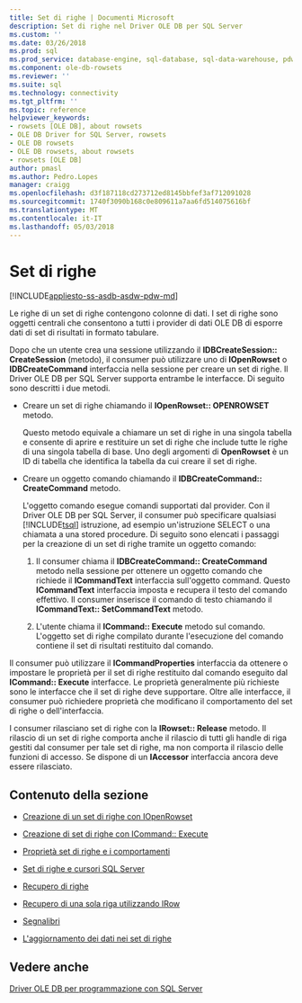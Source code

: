 ```yaml
---
title: Set di righe | Documenti Microsoft
description: Set di righe nel Driver OLE DB per SQL Server
ms.custom: ''
ms.date: 03/26/2018
ms.prod: sql
ms.prod_service: database-engine, sql-database, sql-data-warehouse, pdw
ms.component: ole-db-rowsets
ms.reviewer: ''
ms.suite: sql
ms.technology: connectivity
ms.tgt_pltfrm: ''
ms.topic: reference
helpviewer_keywords:
- rowsets [OLE DB], about rowsets
- OLE DB Driver for SQL Server, rowsets
- OLE DB rowsets
- OLE DB rowsets, about rowsets
- rowsets [OLE DB]
author: pmasl
ms.author: Pedro.Lopes
manager: craigg
ms.openlocfilehash: d3f187118cd273712ed8145bbfef3af712091028
ms.sourcegitcommit: 1740f3090b168c0e809611a7aa6fd514075616bf
ms.translationtype: MT
ms.contentlocale: it-IT
ms.lasthandoff: 05/03/2018
---
```

# <a name="rowsets"></a>Set di righe
[!INCLUDE[appliesto-ss-asdb-asdw-pdw-md](../../../includes/appliesto-ss-asdb-asdw-pdw-md.md)]

  Le righe di un set di righe contengono colonne di dati. I set di righe sono oggetti centrali che consentono a tutti i provider di dati OLE DB di esporre dati di set di risultati in formato tabulare.  
  
 Dopo che un utente crea una sessione utilizzando il **IDBCreateSession:: CreateSession** (metodo), il consumer può utilizzare uno di **IOpenRowset** o **IDBCreateCommand** interfaccia nella sessione per creare un set di righe. Il Driver OLE DB per SQL Server supporta entrambe le interfacce. Di seguito sono descritti i due metodi.  
  
-   Creare un set di righe chiamando il **IOpenRowset:: OPENROWSET** metodo.  
  
     Questo metodo equivale a chiamare un set di righe in una singola tabella e consente di aprire e restituire un set di righe che include tutte le righe di una singola tabella di base. Uno degli argomenti di **OpenRowset** è un ID di tabella che identifica la tabella da cui creare il set di righe.  
  
-   Creare un oggetto comando chiamando il **IDBCreateCommand:: CreateCommand** metodo.  
  
     L'oggetto comando esegue comandi supportati dal provider. Con il Driver OLE DB per SQL Server, il consumer può specificare qualsiasi [!INCLUDE[tsql](../../../includes/tsql-md.md)] istruzione, ad esempio un'istruzione SELECT o una chiamata a una stored procedure. Di seguito sono elencati i passaggi per la creazione di un set di righe tramite un oggetto comando:  
  
    1.  Il consumer chiama il **IDBCreateCommand:: CreateCommand** metodo nella sessione per ottenere un oggetto comando che richiede il **ICommandText** interfaccia sull'oggetto command. Questo **ICommandText** interfaccia imposta e recupera il testo del comando effettivo. Il consumer inserisce il comando di testo chiamando il **ICommandText:: SetCommandText** metodo.  
  
    2.  L'utente chiama il **ICommand:: Execute** metodo sul comando. L'oggetto set di righe compilato durante l'esecuzione del comando contiene il set di risultati restituito dal comando.  
  
 Il consumer può utilizzare il **ICommandProperties** interfaccia da ottenere o impostare le proprietà per il set di righe restituito dal comando eseguito dal **ICommand:: Execute** interfacce. Le proprietà generalmente più richieste sono le interfacce che il set di righe deve supportare. Oltre alle interfacce, il consumer può richiedere proprietà che modificano il comportamento del set di righe o dell'interfaccia.  
  
 I consumer rilasciano set di righe con la **IRowset:: Release** metodo. Il rilascio di un set di righe comporta anche il rilascio di tutti gli handle di riga gestiti dal consumer per tale set di righe, ma non comporta il rilascio delle funzioni di accesso. Se dispone di un **IAccessor** interfaccia ancora deve essere rilasciato.  
  
## <a name="in-this-section"></a>Contenuto della sezione  
  
-   [Creazione di un set di righe con IOpenRowset](../../oledb/ole-db-rowsets/creating-a-rowset-with-iopenrowset.md)  
  
-   [Creazione di set di righe con ICommand:: Execute](../../oledb/ole-db-rowsets/creating-rowsets-with-icommand-execute.md)  
  
-   [Proprietà set di righe e i comportamenti](../../oledb/ole-db-rowsets/rowset-properties-and-behaviors.md)  
  
-   [Set di righe e cursori SQL Server](../../oledb/ole-db-rowsets/rowsets-and-sql-server-cursors.md)  
  
-   [Recupero di righe](../../oledb/ole-db-rowsets/fetching-rows.md)  
  
-   [Recupero di una sola riga utilizzando IRow](../../oledb/ole-db-rowsets/fetching-a-single-row-with-irow.md)  
  
-   [Segnalibri](../../oledb/ole-db-rowsets/bookmarks.md)  
  
-   [L'aggiornamento dei dati nei set di righe](../../oledb/ole-db-rowsets/updating-data-in-rowsets.md)  
  
## <a name="see-also"></a>Vedere anche  
 [Driver OLE DB per programmazione con SQL Server](../../oledb/ole-db/oledb-driver-for-sql-server-programming.md)  
  
  
